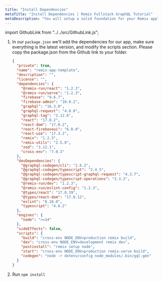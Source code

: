 ```yaml
---
title: "Install Dependencies"
metaTitle: "Install Dependencies | Remix Fullstack GraphQL Tutorial"
metaDescription: "You will setup a solid foundation for your Remix app"
---
```


import GithubLink from "../../src/GithubLink.js";

<GithubLink link="https://github.com/hasura/learn-graphql/blob/master/tutorials/frontend/remix-firebase/app-final/package.json" text="package.json" />

1. In our `package.json` we'll add the dependencies for our app, make sure everything is the latest version, and modify the scripts section. Please copy the package.json from the Github link to your folder.

   ```json
   {
     "private": true,
     "name": "remix-app-template",
     "description": "",
     "license": "",
     "dependencies": {
       "@remix-run/react": "1.2.3",
       "@remix-run/serve": "1.2.3",
       "firebase": "9.6.7",
       "firebase-admin": "10.0.2",
       "graphql": "16.3.0",
       "graphql-request": "4.0.0",
       "graphql-tag": "2.12.6",
       "react": "17.0.2",
       "react-dom": "17.0.2",
       "react-firebaseui": "6.0.0",
       "react-use": "17.3.2",
       "remix": "1.2.3",
       "remix-utils": "2.5.0",
       "zod": "3.12.1",
       "cross-env": "7.0.3"
     },
     "devDependencies": {
       "@graphql-codegen/cli": "2.6.2",
       "@graphql-codegen/typescript": "2.4.5",
       "@graphql-codegen/typescript-graphql-request": "4.3.7",
       "@graphql-codegen/typescript-operations": "2.3.2",
       "@remix-run/dev": "1.2.3",
       "@remix-run/eslint-config": "1.2.3",
       "@types/react": "17.0.39",
       "@types/react-dom": "17.0.12",
       "eslint": "8.10.0",
       "typescript": "4.6.2"
     },
     "engines": {
       "node": ">=14"
     },
     "sideEffects": false,
     "scripts": {
       "build": "cross-env NODE_ENV=production remix build",
       "dev": "cross-env NODE_ENV=development remix dev",
       "postinstall": "remix setup node",
       "start": "cross-env NODE_ENV=production remix-serve build",
       "codegen": "node -r dotenv/config node_modules/.bin/gql-gen"
     }
   }
   ```

1. Run `npm install`
